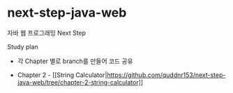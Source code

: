 # next-step-java-web
자바 웹 프로그래밍 Next Step

Study plan
- 각 Chapter 별로 branch를 만들어 코드 공유

* Chapter 2 - [[String Calculator|https://github.com/quddnr153/next-step-java-web/tree/chapter-2-string-calculator]]
